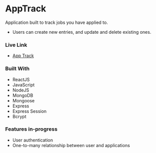 # AppTrack
Application built to track jobs you have applied to.

- Users can create new entries, and update and delete existing ones.

### Live Link
- [App Track](https://myapptrack.herokuapp.com/)

### Built With
- ReactJS
- JavaScript
- NodeJS
- MongoDB
- Mongoose
- Express
- Express Session
- Bcrypt

### Features in-progress
- User authentication
- One-to-many relationship between user and applications

